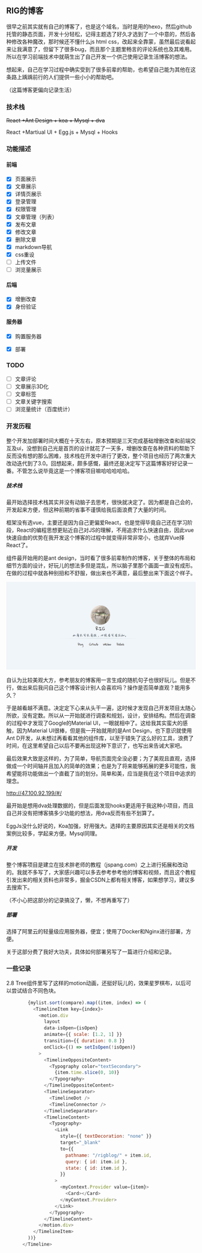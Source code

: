 ## RIG的博客

很早之前其实就有自己的博客了，也是这个域名，当时是用的hexo，然后github托管的静态页面，开发十分轻松，记得主题选了好久才选到了一个中意的，然后各种修改各种魔改，那时候还不懂什么js html css，改起来全靠蒙，虽然最后说看起来让我满意了，但留下了很多bug，而且那个主题里畅言的评论系统也及其难用。所以在学习前端技术中就萌生出了自己开发一个供己使用记录生活博客的想法。

想起来，自己在学习过程中确实受到了很多前辈的帮助，也希望自己能为其他在这条路上踽踽前行的人们提供一些小小的帮助吧。

（这篇博客更偏向记录生活）

### 技术栈

~~React +Ant Design + koa + Mysql  + dva~~

React +Martiual UI + Egg.js + Mysql + Hooks

### 功能描述

#### 前端

- [x] 页面展示
- [x] 文章展示
- [x] 详情页展示
- [x] 登录管理
- [x] 权限管理
- [x] 文章管理（列表）
- [x] 发布文章
- [x] 修改文章
- [x] 删除文章
- [x] markdown导航
- [x] css重设
- [ ] 上传文件
- [ ] 浏览量展示

#### 后端

- [x] 增删改查
- [x] 身份验证

####  服务器

- [x] 购置服务器

- [x] 部署

### TODO

- [ ] 文章评论
- [ ] 文章展示3D化
- [ ] 文章标签
- [ ] 文章关键字搜索
- [ ] 浏览量统计（百度统计）

### 开发历程

整个开发加部署时间大概在十天左右，原本预期是三天完成基础增删改查和前端交互及ui，没想到自己光是首页的设计就花了一天多，增删改查在各种资料的帮助下反而没有想的那么困难，技术栈在开发中进行了更改，整个项目也经历了两次重大改动迭代到了3.0。回想起来，颇多感慨，最终还是决定写下这篇博客好好记录一番。不管怎么说毕竟这是一个博客项目嘛哈哈哈哈哈。

##### 技术栈

最开始选择技术栈其实并没有动脑子去思考，很快就决定了。因为都是自己会的，开发起来方便，但这种前期的省事不谨慎给我后面浪费了大量的时间。

框架没有选vue，主要还是因为自己更偏爱React，也是觉得毕竟自己还在学习阶段，React的编程思想更贴近自己对JS的理解，不用追求什么快速自由，因此vue快速自由的优势在我开发这个博客的过程中就变得非常非常小，也就弃Vue择React了。

组件最开始用的是ant design，当时看了很多前辈制作的博客，关于整体的布局和细节方面的设计，好玩儿的想法多但是混乱，所以脑子里那个画面一直没有成形。在做的过程中就各种别扭和不舒服，做出来也不满意，最后整出来下面这个样子。

<img src=".\img\Snipaste_2021-02-20_21-09-09.png" style="zoom:58%;" />

自认为比较美观大方，参考朋友的博客用一言生成的随机句子也很好玩儿。但是不行，做出来后我问自己这个博客设计别人会喜欢吗？操作是否简单直观？能用多久？

于是越看越不满意。决定定下心来从头干一遍，这时候才发现自己开发项目太随心所欲，没有定数。所以从一开始就进行调查和规划，设计，安排结构。然后在调查的过程中才发现了Google的Material UI，一眼就相中了。这给我其实蛮大的感触，因为Material UI很棒，但是我一开始就用的是Ant Design，也下意识就使用Ant D开发，从未想过再看看其他的组件库，以至于错失了这么好的工具，浪费了时间，在这里希望自己以后不要再出现这种下意识了，也写出来告诫大家吧。

最后效果大致是这样的，为了简单，导航页面完全没必要；为了美观且直观，选择做成一个时间轴并且加入的简单的效果；也是为了将来能够拓展的更多可能性，我希望能将功能做出一个直截了当的划分。简单和美，应当是我在这个项目中追求的理念。

http://47.100.92.199/#/

最开始是想用dva处理数据的，但是后面发现hooks更适用于我这种小项目，而且自己并没有把博客搞多少功能的想法，用dva反而有些不划算了。

EggJs没什么好说的，Koa加强，好用强大。选择的主要原因其实还是相关的文档案例比较多，学起来方便。Mysql同理。

##### 开发

整个博客项目是建立在技术胖老师的教程（jspang.com）之上进行拓展和改动的。我就不多写了，大家感兴趣可以多去参考参考他的博客和视频，而且这个教程引发出来的相关资料也非常多，掘金CSDN上都有相关博客，如果想学习，建议多去搜索下。

（不小心把这部分的记录搞没了，懒，不想再重写了）

##### 部署

选择了阿里云的轻量级应用服务器，便宜；使用了Docker和Nginx进行部署，方便。

关于这部分费了我好大功夫，具体如何部署另写了一篇进行介绍和记录。

### 一些记录

2.8 Tree组件里写了这样的motion动画，还挺好玩儿的，效果星罗棋布，以后可以尝试结合不同色块。

```js
        {mylist.sort(compare).map((item, index) => (
          <TimelineItem key={index}>
            <motion.div
              layout
              data-isOpen={isOpen}
              animate={{ scale: [1.2, 1] }}
              transition={{ duration: 0.8 }}
              onClick={() => setIsOpen(!isOpen)}
            >
              <TimelineOppositeContent>
                <Typography color="textSecondary">
                  {item.time.slice(0, 10)}
                </Typography>
              </TimelineOppositeContent>
              <TimelineSeparator>
                <TimelineDot />
                <TimelineConnector />
              </TimelineSeparator>
              <TimelineContent>
                <Typography>
                  <Link
                    style={{ textDecoration: "none" }}
                    target="_blank"
                    to={{
                      pathname: "/rigblog/" + item.id,
                      query: { id: item.id },
                      state: { id: item.id },
                    }}
                  >
                    <myContext.Provider value={item}>
                      <Card></Card>
                    </myContext.Provider>
                  </Link>
                </Typography>
              </TimelineContent>
            </motion.div>
          </TimelineItem>
        ))}
      </Timeline>
```

